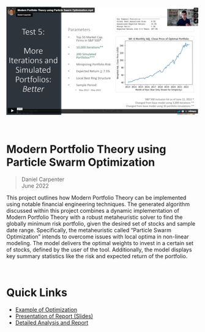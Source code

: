 [![Presentation of Project](img/Thumbnail.png)](https://vimeo.com/manage/videos/724082009?embedded=false&source=video_title&owner=179170794)

<br>

# Modern Portfolio Theory using Particle Swarm Optimization
> Daniel Carpenter  
> June 2022
   
This project outlines how Modern Portfolio Theory can be implemented using
notable financial engineering techniques. The generated algorithm
discussed within this project combines a dynamic implementation of Modern
Portfolio Theory with a robust metaheuristic solver to find the globally
minimum risk portfolio, given the desired set of stocks and sample date
range. Specifically, the metaheuristic called “Particle Swarm
Optimization” intends to overcome issues with local optima in non-linear
modeling. The model delivers the optimal weights to invest in a certain
set of stocks, defined by the user of the tool. Additionally, the model
displays key summary statistics like the risk and expected return of the
portfolio.

<br>

# Quick Links
* [Example of Optimization](Stock_Portfolio_Optimizer_Code/README.md)
* [Presentation of Report (Slides)](Detailed%20Analysis/Detailed%20Analysis.pdf)
* [Detailed Analysis and Report](Presentation%20Slides%20(.pdf).pdf)